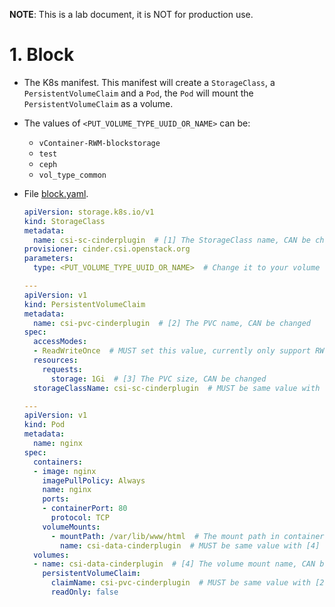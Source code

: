 **NOTE**: This is a lab document, it is NOT for production use.

# 1. Block
- The K8s manifest. This manifest will create a `StorageClass`, a `PersistentVolumeClaim` and a `Pod`, the `Pod` will mount the `PersistentVolumeClaim` as a volume.
- The values of `<PUT_VOLUME_TYPE_UUID_OR_NAME>` can be:
  - `vContainer-RWM-blockstorage`
  - `test`
  - `ceph`
  - `vol_type_common`

- File [block.yaml](./manifest/block/block.yaml).
  ```yaml
  apiVersion: storage.k8s.io/v1
  kind: StorageClass
  metadata:
    name: csi-sc-cinderplugin  # [1] The StorageClass name, CAN be changed
  provisioner: cinder.csi.openstack.org
  parameters:
    type: <PUT_VOLUME_TYPE_UUID_OR_NAME>  # Change it to your volume type UUID or name

  ---
  apiVersion: v1
  kind: PersistentVolumeClaim
  metadata:
    name: csi-pvc-cinderplugin  # [2] The PVC name, CAN be changed
  spec:
    accessModes:
    - ReadWriteOnce  # MUST set this value, currently only support RWO
    resources:
      requests:
        storage: 1Gi  # [3] The PVC size, CAN be changed
    storageClassName: csi-sc-cinderplugin  # MUST be same value with [1]

  ---
  apiVersion: v1
  kind: Pod
  metadata:
    name: nginx
  spec:
    containers:
    - image: nginx
      imagePullPolicy: Always
      name: nginx
      ports:
      - containerPort: 80
        protocol: TCP
      volumeMounts:
        - mountPath: /var/lib/www/html  # The mount path in container, CAN be changed
          name: csi-data-cinderplugin  # MUST be same value with [4]
    volumes:
    - name: csi-data-cinderplugin  # [4] The volume mount name, CAN be changed
      persistentVolumeClaim:
        claimName: csi-pvc-cinderplugin  # MUST be same value with [2]
        readOnly: false
  ```